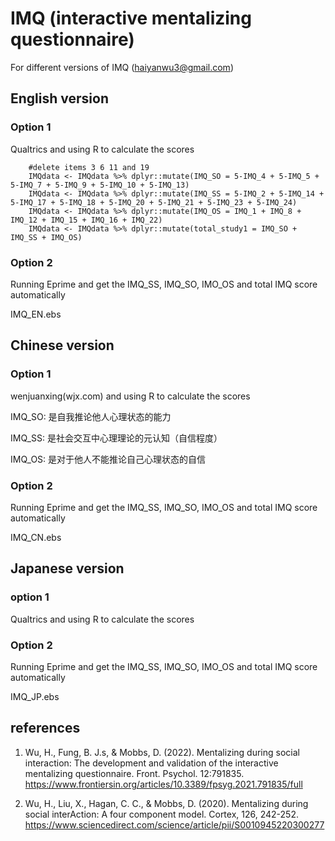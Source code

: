 # IMQ (interactive mentalizing questionnaire)

For different versions of IMQ (haiyanwu3@gmail.com)

## English version 
### Option 1

Qualtrics and using R to calculate the scores


        #delete items 3 6 11 and 19
        IMQdata <- IMQdata %>% dplyr::mutate(IMQ_SO = 5-IMQ_4 + 5-IMQ_5 + 5-IMQ_7 + 5-IMQ_9 + 5-IMQ_10 + 5-IMQ_13)
        IMQdata <- IMQdata %>% dplyr::mutate(IMQ_SS = 5-IMQ_2 + 5-IMQ_14 + 5-IMQ_17 + 5-IMQ_18 + 5-IMQ_20 + 5-IMQ_21 + 5-IMQ_23 + 5-IMQ_24)
        IMQdata <- IMQdata %>% dplyr::mutate(IMQ_OS = IMQ_1 + IMQ_8 + IMQ_12 + IMQ_15 + IMQ_16 + IMQ_22)
        IMQdata <- IMQdata %>% dplyr::mutate(total_study1 = IMQ_SO + IMQ_SS + IMQ_OS)



### Option 2

Running Eprime and get the IMQ_SS, IMQ_SO, IMO_OS and total IMQ score automatically

IMQ_EN.ebs


## Chinese version
### Option 1

wenjuanxing(wjx.com) and using R to calculate the scores

IMQ_SO: 是自我推论他人心理状态的能力

IMQ_SS: 是社会交互中心理理论的元认知（自信程度）

IMQ_OS: 是对于他人不能推论自己心理状态的自信


### Option 2
Running Eprime and get the IMQ_SS, IMQ_SO, IMO_OS and total IMQ score automatically

IMQ_CN.ebs


## Japanese version 
### option 1

Qualtrics and using R to calculate the scores


### Option 2
Running Eprime and get the IMQ_SS, IMQ_SO, IMO_OS and total IMQ score automatically

IMQ_JP.ebs


## references
1. Wu, H., Fung, B. J.s, & Mobbs, D. (2022). Mentalizing during social interaction: The development and validation of the interactive mentalizing questionnaire. Front. Psychol. 12:791835. https://www.frontiersin.org/articles/10.3389/fpsyg.2021.791835/full

2. Wu, H., Liu, X., Hagan, C. C., & Mobbs, D. (2020). Mentalizing during social interAction: A four component model. Cortex, 126, 242-252.
https://www.sciencedirect.com/science/article/pii/S0010945220300277

